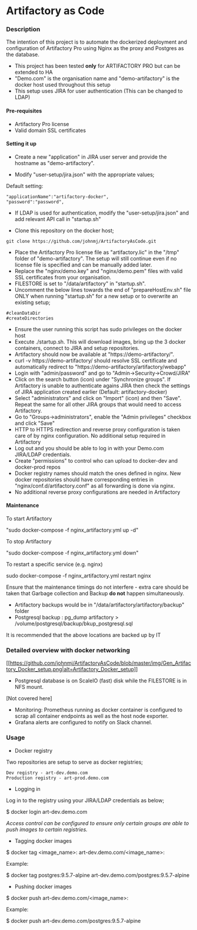 # Artifactory as Code

### Description
The intention of this project is to automate the dockerized deployment and configuration of Artifactory Pro using Nginx as the proxy and Postgres as the database.

* This project has been tested **only** for ARTIFACTORY PRO but can be extended to HA
* "Demo.com" is the organisation name and "demo-artifactory" is the docker host used throughout this setup
* This setup uses JIRA for user authentication (This can be changed to LDAP)

#### Pre-requisites

* Artifactory Pro license
* Valid domain SSL certificates


#### Setting it up

* Create a new "application" in JIRA user server and provide the hostname as "demo-artifactory".

* Modify "user-setup/jira.json" with the appropriate values;

Default setting:
```
"applicationName":"artifactory-docker",
"password":"password",
```
* If LDAP is used for authentication, modify the "user-setup/jira.json" and add relevant API call in "startup.sh"

* Clone this repository on the docker host;

```
git clone https://github.com/johnmj/ArtifactoryAsCode.git
```

* Place the Artifactory Pro license file as "artifactory.lic" in the "/tmp" folder of "demo-artifactory". The setup will still continue even if no license file is specified and can be manually added later.
* Replace the "nginx/demo.key" and "nginx/demo.pem" files with valid SSL certificates from your organisation.
* FILESTORE is set to "/data/artifactory" in "startup.sh". 
* Uncomment the below lines towards the end of "prepareHostEnv.sh" file ONLY when running "startup.sh" for a new setup or to overwrite an existing setup;
```
#cleanDataDir
#createDirectories
```

* Ensure the user running this script has sudo privileges on the docker host
* Execute ./startup.sh. This will download images, bring up the 3 docker containers, connect to JIRA and setup repositories.
* Artifactory should now be available at "https://demo-artifactory/".
* curl -v https://demo-artifactory/ should resolve SSL certificate and automatically redirect to "https://demo-artifactory/artifactory/webapp"
* Login with "admin/password" and go to "Admin->Security->Crowd/JIRA"
* Click on the search button (icon) under "Synchronize groups". If Artifactory is unable to authenticate agains JIRA then check the settings of JIRA application created earlier (Default: artifactory-docker)
* Select "administrators" and click on "Import" (icon) and then "Save". Repeat the same for all other JIRA groups that would need to access Artifactory.
* Go to "Groups->administrators", enable the "Admin privileges" checkbox and click "Save"
* HTTP to HTTPS redirection and reverse proxy configuration is taken care of by nginx configuration. No additional setup required in Artifactory
* Log out and you should be able to log in with your Demo.com JIRA/LDAP credentials.
* Create "permissions" to control who can upload to docker-dev and docker-prod repos
* Docker registry names should match the ones defined in nginx. New docker repositories should have corresponding entries in "nginx/conf.d/artifactory.conf" as all forwarding is done via nginx.
* No additional reverse proxy configurations are needed in Artifactory

#### Maintenance

To start Artifactory

"sudo docker-compose -f nginx_artifactory.yml up -d"

To stop Artifactory

"sudo docker-compose -f nginx_artifactory.yml down"

To restart a specific service (e.g. nginx)

sudo docker-compose -f nginx_artifactory.yml restart nginx


Ensure that the maintenance timings do not interfere - extra care should be taken that Garbage collection and Backup **do not** happen simultaneously.

* Artifactory backups would be in "/data/artifactory/artifactory/backup" folder
* Postgresql backup : pg_dump artifactory > /volume/postgresql/backup/bkup_postgresql.sql

It is recommended that the above locations are backed up by IT

### Detailed overview with docker networking

[[https://github.com/johnmj/ArtifactoryAsCode/blob/master/img/Gen_Artifactory_Docker_setup.png|alt=Artifactory_Docker_setup]]


* Postgresql database is on ScaleIO (fast) disk while the FILESTORE is in NFS mount.

[Not covered here]
* Monitoring: Prometheus running as docker container is configured to scrap all container endpoints as well as the host node exporter.
* Grafana alerts are configured to notify on Slack channel.



### Usage

* Docker registry

Two repositories are setup to serve as docker registries;

    Dev registry - art-dev.demo.com
    Production registry - art-prod.demo.com

* Logging in

Log in to the registry using your JIRA/LDAP credentials as below;

$ docker login art-dev.demo.com

_Access control can be configured to ensure only certain groups are able to push images to certain registries._

* Tagging docker images

$ docker tag <image_name>:<tag> art-dev.demo.com/<image_name>:<tag>

Example:

$ docker tag postgres:9.5.7-alpine art-dev.demo.com/postgres:9.5.7-alpine


* Pushing docker images

$ docker push art-dev.demo.com/<image_name>:<tag>

Example:

$ docker push art-dev.demo.com/postgres:9.5.7-alpine
